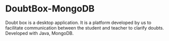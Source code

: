 # DoubtBox-MongoDB
Doubt box is a desktop application. It is a platform developed by us to facilitate communication between the student and teacher to clarify doubts. Developed with Java, MongoDB.
